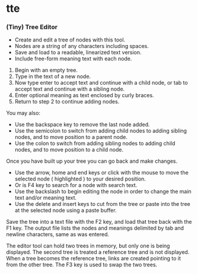 # tte
### (Tiny) Tree Editor

  * Create and edit a tree of nodes with this tool.
  * Nodes are a string of any characters including spaces.
  * Save and load to a readable, linearized text version.
  * Include free-form meaning text with each node.

1. Begin with an empty tree.
1. Type in the text of a new node.
1. Now type enter to accept text and continue with a child node,
   or tab to accept text and continue with a sibling node.
1. Enter optional meaning as text enclosed by curly braces.
1. Return to step 2 to continue adding nodes.

You may also:
  * Use the backspace key to remove the last node added.
  * Use the semicolon to switch from adding child nodes to
    adding sibling nodes, and to move position to a parent node.
  * Use the colon to switch from adding sibling nodes to adding
    child nodes, and to move position to a child node.
     
Once you have built up your tree you can go back and make changes.

  * Use the arrow, home and end keys or click with the mouse to move
    the selected node ( highlighted ) to your desired position.
  * Or is F4 key to search for a node with search text.
  * Use the backslash to begin editing the node in order to change
    the main text and/or meaning text.
  * Use the delete and insert keys to cut from the tree or paste into 
    the tree at the selected node using a paste buffer.

Save the tree into a text file with the F2 key, and load that tree back
with the F1 key. The output file lists the nodes and meanings
delimited by tab and newline characters, same as was entered.

The editor tool can hold two trees in memory, but only one is being
displayed. The second tree is treated a reference tree and is not
displayed. When a tree becomes the reference tree, links are 
created pointing to it from the other tree. The F3 key is used to
swap the two trees.
